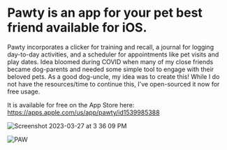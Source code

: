 # Pawty is an app for your pet best friend available for iOS.

Pawty incorporates a clicker for training and recall, a journal for logging day-to-day activities, and a scheduler for appointments like pet visits and play dates. Idea bloomed during COVID when many of my close friends became dog-parents and needed some simple tool to engage with their beloved pets. As a good dog-uncle, my idea was to create this! While I do not have the resources/time to continue this, I've open-sourced it now for free usage.

It is available for free on the App Store here:
https://apps.apple.com/us/app/pawty/id1539985388


![Screenshot 2023-03-27 at 3 36 09 PM](https://user-images.githubusercontent.com/124749297/228048086-3c69d19f-adf7-4816-8c91-0855ee01198b.png)


![PAW](https://user-images.githubusercontent.com/124749297/228048586-b0c6ec2c-a171-43bc-989f-422f6bff4c95.png)
